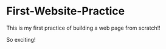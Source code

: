 # First-Website-Practice
This is my first practice of building a web page from scratch!!

So exciting!

